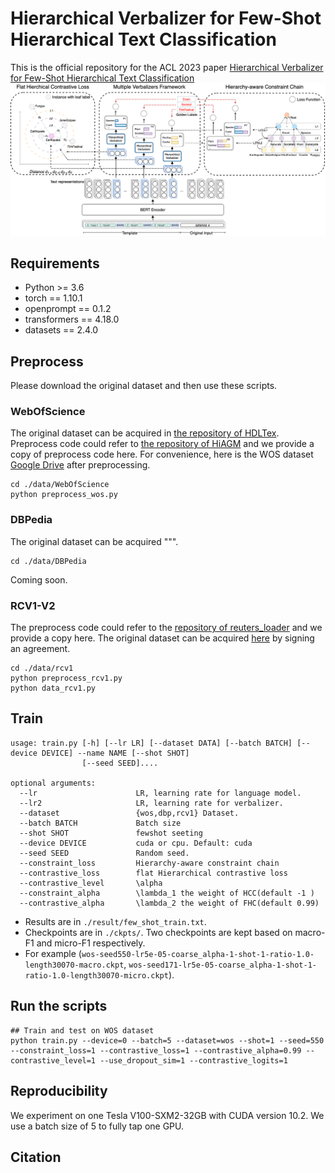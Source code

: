 
# Hierarchical Verbalizer for Few-Shot Hierarchical Text Classification

This is the official repository for the ACL 2023 paper
[Hierarchical Verbalizer for Few-Shot Hierarchical Text Classification](https://arxiv.org/pdf/2305.16885.pdf)
![DataConstruction](./image/overview.png)
## Requirements

* Python >= 3.6
* torch == 1.10.1
* openprompt == 0.1.2
* transformers == 4.18.0
* datasets == 2.4.0

## Preprocess

Please download the original dataset and then use these scripts.

### WebOfScience

The original dataset can be acquired in [the repository of HDLTex](https://github.com/kk7nc/HDLTex). Preprocess code could refer to [the repository of HiAGM](https://github.com/Alibaba-NLP/HiAGM) and we provide a copy of preprocess code here. For convenience, here is the WOS dataset [Google Drive](https://drive.google.com/file/d/1UuVDd3uEVVFcuy6i-LdZUo6SHJSMQ1-b/view?usp=share_link) after preprocessing.
```shell
cd ./data/WebOfScience
python preprocess_wos.py
```

### DBPedia

The original dataset can be acquired """.

```shell
cd ./data/DBPedia
```
Coming soon.


### RCV1-V2

The preprocess code could refer to the [repository of reuters_loader](https://github.com/ductri/reuters_loader) and we provide a copy here. The original dataset can be acquired [here](https://trec.nist.gov/data/reuters/reuters.html) by signing an agreement.

```shell
cd ./data/rcv1
python preprocess_rcv1.py
python data_rcv1.py
```

## Train

```
usage: train.py [-h] [--lr LR] [--dataset DATA] [--batch BATCH] [--device DEVICE] --name NAME [--shot SHOT]
                [--seed SEED]....

optional arguments:
  --lr                      LR, learning rate for language model.                   
  --lr2                     LR, learning rate for verbalizer.
  --dataset                 {wos,dbp,rcv1} Dataset.
  --batch BATCH             Batch size
  --shot SHOT               fewshot seeting
  --device DEVICE           cuda or cpu. Default: cuda
  --seed SEED               Random seed.
  --constraint_loss         Hierarchy-aware constraint chain
  --contrastive_loss        flat Hierarchical contrastive loss
  --contrastive_level       \alpha
  --constraint_alpha        \lambda_1 the weight of HCC(default -1 )
  --contrastive_alpha       \lambda_2 the weight of FHC(default 0.99)
```

- Results are in `./result/few_shot_train.txt`.
- Checkpoints are in `./ckpts/`. Two checkpoints are kept based on macro-F1 and micro-F1 respectively.
- For example (`wos-seed550-lr5e-05-coarse_alpha-1-shot-1-ratio-1.0-length30070-macro.ckpt`, 
`wos-seed171-lr5e-05-coarse_alpha-1-shot-1-ratio-1.0-length30070-micro.ckpt`).

## Run the scripts
```shell
## Train and test on WOS dataset
python train.py --device=0 --batch=5 --dataset=wos --shot=1 --seed=550 --constraint_loss=1 --contrastive_loss=1 --contrastive_alpha=0.99 --contrastive_level=1 --use_dropout_sim=1 --contrastive_logits=1
```

## Reproducibility

We experiment on one Tesla V100-SXM2-32GB with CUDA version $10.2$. We use a batch size of $5$ to fully tap one GPU.

## Citation
